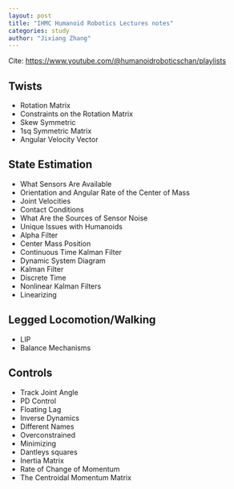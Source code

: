 ```yaml
---
layout: post
title: "IHMC Humanoid Robotics Lectures notes"
categories: study
author: "Jixiang Zhang"
---
```


Cite: <https://www.youtube.com/@humanoidroboticschan/playlists>

## Twists

* Rotation Matrix
* Constraints on the Rotation Matrix
* Skew Symmetric
* 1sq Symmetric Matrix
* Angular Velocity Vector

## State Estimation

* What Sensors Are Available
* Orientation and Angular Rate of the Center of Mass
* Joint Velocities
* Contact Conditions
* What Are the Sources of Sensor Noise
* Unique Issues with Humanoids
* Alpha Filter
* Center Mass Position
* Continuous Time Kalman Filter
* Dynamic System Diagram
* Kalman Filter
* Discrete Time
* Nonlinear Kalman Filters
* Linearizing

## Legged Locomotion/Walking

* LIP
* Balance Mechanisms

## Controls

* Track Joint Angle
* PD Control
* Floating Lag
* Inverse Dynamics
* Different Names
* Overconstrained
* Minimizing
* Dantleys squares
* Inertia Matrix
* Rate of Change of Momentum
* The Centroidal Momentum Matrix
